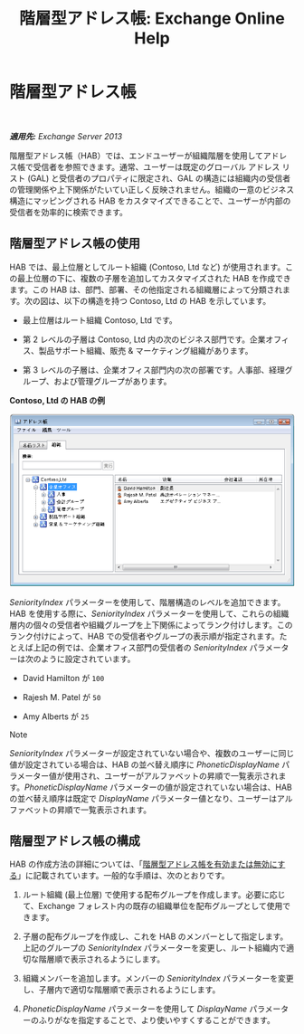 ﻿---
title: '階層型アドレス帳: Exchange Online Help'
TOCTitle: 階層型アドレス帳
ms:assetid: a1d277a0-5437-40af-aade-e4730a0d1308
ms:mtpsurl: https://technet.microsoft.com/ja-jp/library/Ff629379(v=EXCHG.150)
ms:contentKeyID: 49896391
ms.date: 05/22/2018
mtps_version: v=EXCHG.150
ms.translationtype: HT
---

# 階層型アドレス帳

 

_**適用先:** Exchange Server 2013_

階層型アドレス帳（HAB）では、エンドユーザーが組織階層を使用してアドレス帳で受信者を参照できます。通常、ユーザーは既定のグローバル アドレス リスト (GAL) と受信者のプロパティに限定され、GAL の構造には組織内の受信者の管理関係や上下関係がたいてい正しく反映されません。組織の一意のビジネス構造にマッピングされる HAB をカスタマイズできることで、ユーザーが内部の受信者を効率的に検索できます。

## 階層型アドレス帳の使用

HAB では、最上位層としてルート組織 (Contoso, Ltd など) が使用されます。この最上位層の下に、複数の子層を追加してカスタマイズされた HAB を作成できます。この HAB は、部門、部署、その他指定される組織層によって分類されます。次の図は、以下の構造を持つ Contoso, Ltd の HAB を示しています。

  - 最上位層はルート組織 Contoso, Ltd です。

  - 第 2 レベルの子層は Contoso, Ltd 内の次のビジネス部門です。企業オフィス、製品サポート組織、販売 & マーケティング組織があります。

  - 第 3 レベルの子層は、企業オフィス部門内の次の部署です。人事部、経理グループ、および管理グループがあります。

**Contoso, Ltd の HAB の例**

![\[階層型アドレス帳\] ダイアログ](images/Ff629379.d8cc782f-61cd-44c4-9c74-432ebea0c3db(EXCHG.150).gif "[階層型アドレス帳] ダイアログ")

*SeniorityIndex* パラメーターを使用して、階層構造のレベルを追加できます。HAB を使用する際に、*SeniorityIndex* パラメーターを使用して、これらの組織層内の個々の受信者や組織グループを上下関係によってランク付けします。このランク付けによって、HAB での受信者やグループの表示順が指定されます。たとえば上記の例では、企業オフィス部門の受信者の *SeniorityIndex* パラメーターは次のように設定されています。

  - David Hamilton が `100`

  - Rajesh M. Patel が `50`

  - Amy Alberts が `25`


> [!NOTE]
> <EM>SeniorityIndex</EM> パラメーターが設定されていない場合や、複数のユーザーに同じ値が設定されている場合は、HAB の並べ替え順序に <EM>PhoneticDisplayName</EM> パラメーター値が使用され、ユーザーがアルファベットの昇順で一覧表示されます。<EM>PhoneticDisplayName</EM> パラメーターの値が設定されていない場合は、HAB の並べ替え順序は既定で <EM>DisplayName</EM> パラメーター値となり、ユーザーはアルファベットの昇順で一覧表示されます。



## 階層型アドレス帳の構成

HAB の作成方法の詳細については、「[階層型アドレス帳を有効または無効にする](enable-or-disable-hierarchical-address-books-exchange-2013-help.md)」に記載されています。一般的な手順は、次のとおりです。

1.  ルート組織 (最上位層) で使用する配布グループを作成します。必要に応じて、Exchange フォレスト内の既存の組織単位を配布グループとして使用できます。

2.  子層の配布グループを作成し、これを HAB のメンバーとして指定します。上記のグループの *SeniorityIndex* パラメーターを変更し、ルート組織内で適切な階層順で表示されるようにします。

3.  組織メンバーを追加します。メンバーの *SeniorityIndex* パラメーターを変更し、子層内で適切な階層順で表示されるようにします。

4.  *PhoneticDisplayName* パラメーターを使用して *DisplayName* パラメーターのふりがなを指定することで、より使いやすくすることができます。

